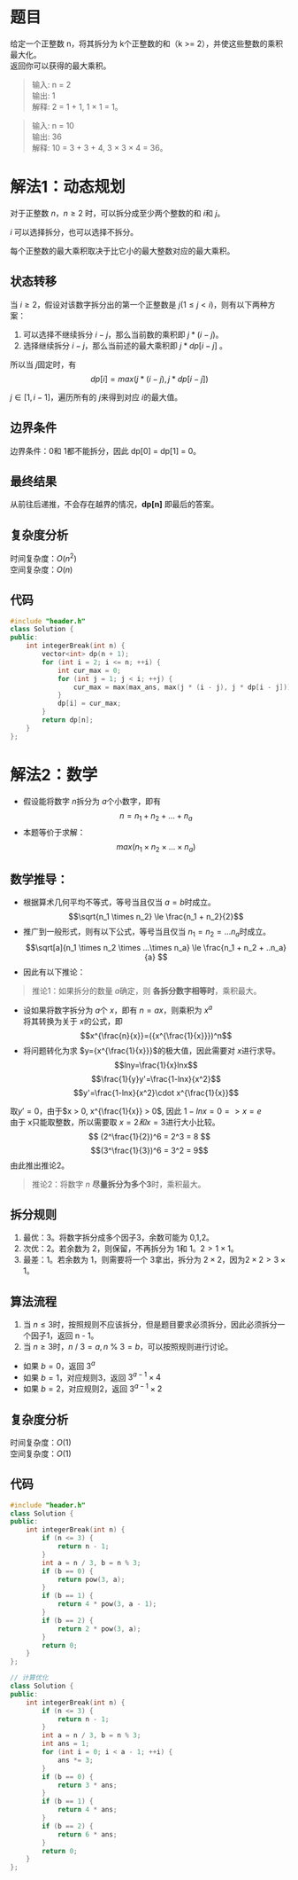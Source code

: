 # 题目
给定一个正整数 n，将其拆分为 k个正整数的和（k >= 2），并使这些整数的乘积最大化。  
返回你可以获得的最大乘积。

> 输入: n = 2  
> 输出: 1  
> 解释: 2 = 1 + 1, 1 × 1 = 1。

> 输入: n = 10  
> 输出: 36  
> 解释: 10 = 3 + 3 + 4, 3 × 3 × 4 = 36。

# 解法1：动态规划
对于正整数 $n$，$n \ge2$ 时，可以拆分成至少两个整数的和 $i$和 $j$。  

$i$ 可以选择拆分，也可以选择不拆分。  

每个正整数的最大乘积取决于比它小的最大整数对应的最大乘积。 
## 状态转移
当 $i \ge 2$，假设对该数字拆分出的第一个正整数是 $j (1 \le j < i)$，则有以下两种方案：  
1. 可以选择不继续拆分 $i - j$，那么当前数的乘积即 $j * (i - j)$。
2. 选择继续拆分 $i - j$，那么当前述的最大乘积即 $j * dp[i - j]$ 。 

所以当 $j$固定时，有 $$ dp[i] = max(j *(i-j), j * dp[i - j])$$

$j\in[1, i - 1]$，遍历所有的 $j$来得到对应 $i$的最大值。 
## 边界条件
边界条件：0和 1都不能拆分，因此 dp[0] = dp[1] = 0。  
## 最终结果
从前往后递推，不会存在越界的情况，**dp[n]** 即最后的答案。
## 复杂度分析  
时间复杂度：$O({n^2})$  
空间复杂度：$O({n})$
## 代码
```cpp
#include "header.h"
class Solution {
public:
    int integerBreak(int n) {
        vector<int> dp(n + 1);
        for (int i = 2; i <= n; ++i) {
            int cur_max = 0;
            for (int j = 1; j < i; ++j) {
                cur_max = max(max_ans, max(j * (i - j), j * dp[i - j]));
            }
            dp[i] = cur_max;
        }
        return dp[n];
    }
};
```

# 解法2：数学
* 假设能将数字 $n$拆分为 $a$个小数字，即有 $$ n = n_1 + n_2 + ... + n_a$$
* 本题等价于求解：$$ max(n_1 \times n_2 \times ... \times n_a) $$

## 数学推导：
* 根据算术几何平均不等式，等号当且仅当 $a=b$时成立。
$$\sqrt{n_1 \times n_2} \le \frac{n_1 + n_2}{2}$$
* 推广到一般形式，则有以下公式，等号当且仅当 $n_1 = n_2 = ... n_a$时成立。
$$\sqrt[a]{n_1 \times n_2 \times ...\times n_a} \le \frac{n_1 + n_2 + ..n_a}{a} $$
* 因此有以下推论：
> 推论1：如果拆分的数量 $a$确定，则 **各拆分数字相等时**，乘积最大。
* 设如果将数字拆分为 $a$个 $x$，即有 $n = ax$，则乘积为 $x^a$  
将其转换为关于 $x$的公式，即
$$x^{\frac{n}{x}}=({x^{\frac{1}{x}}})^n$$
* 将问题转化为求 $y={x^{\frac{1}{x}}}$的极大值，因此需要对 $x$进行求导。
$$lny=\frac{1}{x}lnx$$
$$\frac{1}{y}y'=\frac{1-lnx}{x^2}$$
$$y'=\frac{1-lnx}{x^2}\cdot x^{\frac{1}{x}}$$  

取$y'=0$，由于$x > 0, x^{\frac{1}{x}} > 0$, 因此 $1 - lnx = 0 => x = e$  
由于 x只能取整数，所以需要取 $x = 2和 x = 3$进行大小比较。
$$ (2^\frac{1}{2})^6 = 2^3 = 8 $$
$$(3^\frac{1}{3})^6 = 3^2 = 9$$
由此推出推论2。
> 推论2：将数字 $n$ **尽量拆分为多个3**时，乘积最大。
## 拆分规则
1. 最优：3。将数字拆分成多个因子3，余数可能为 0,1,2。
2. 次优：2。若余数为 2，则保留，不再拆分为 1和 1。$2 > 1 \times 1$。
3. 最差：1。若余数为 1，则需要将一个 3拿出，拆分为 $2 \times 2$，因为$2\times2>3\times1$。

## 算法流程
1. 当 $n \le 3$时，按照规则不应该拆分，但是题目要求必须拆分，因此必须拆分一个因子1，返回 n - 1。
2. 当 $n \ge 3$时，$n \ / \ 3 = a, n \ \%\  3 = b$，可以按照规则进行讨论。
* 如果 $b=0$，返回 $3^a$
* 如果 $b=1$，对应规则3，返回 $3^{a-1}\times4$
* 如果 $b=2$，对应规则2，返回 $3^{a-1}\times2$
## 复杂度分析  
时间复杂度：$O({1})$  
空间复杂度：$O({1})$
## 代码
```cpp
#include "header.h"
class Solution {
public:
    int integerBreak(int n) {
        if (n <= 3) {
            return n - 1;
        }
        int a = n / 3, b = n % 3;
        if (b == 0) {
            return pow(3, a);
        }
        if (b == 1) {
            return 4 * pow(3, a - 1);
        }
        if (b == 2) {
            return 2 * pow(3, a);
        }
        return 0;
    }
};
```

```cpp
// 计算优化
class Solution {
public:
    int integerBreak(int n) {
        if (n <= 3) {
            return n - 1;
        }
        int a = n / 3, b = n % 3;
        int ans = 1;
        for (int i = 0; i < a - 1; ++i) {
            ans *= 3;
        }
        if (b == 0) {
            return 3 * ans;
        }
        if (b == 1) {
            return 4 * ans;
        }
        if (b == 2) {
            return 6 * ans;
        }
        return 0;
    }
};
```